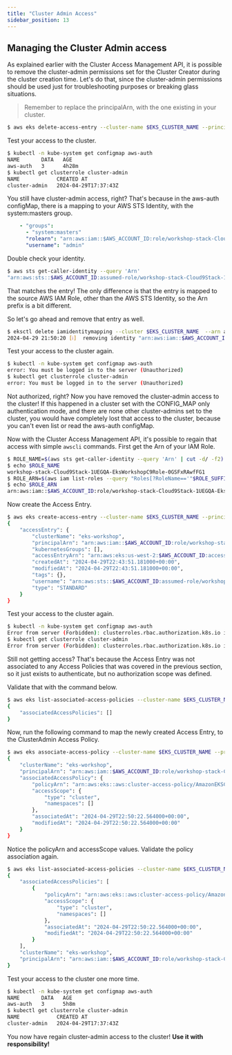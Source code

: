 ```yaml
---
title: "Cluster Admin Access"
sidebar_position: 13
---
```


## Managing the Cluster Admin access

As explained earlier with the Cluster Access Management API, it is possible to remove the cluster-admin permissions set for the Cluster Creator during the cluster creation time. Let's do that, since the cluster-admin permissions should be used just for troubleshooting purposes or breaking glass situations.

> Remember to replace the principalArn, with the one existing in your cluster.

```bash
$ aws eks delete-access-entry --cluster-name $EKS_CLUSTER_NAME --principal-arn arn:aws:iam::$AWS_ACCOUNT_ID:role/workshop-stack-TesterCodeBuildRoleC9232875-RyhCKIXckZri
```

Test your access to the cluster.

```bash
$ kubectl -n kube-system get configmap aws-auth
NAME       DATA   AGE
aws-auth   3      4h28m
$ kubectl get clusterrole cluster-admin
NAME            CREATED AT
cluster-admin   2024-04-29T17:37:43Z
```

You still have cluster-admin access, right? That's because in the aws-auth configMap, there is a mapping to your AWS STS Identity, with the system:masters group.

```yaml
    - "groups":
      - "system:masters"
      "rolearn": "arn:aws:iam::$AWS_ACCOUNT_ID:role/workshop-stack-Cloud9Stack-1UEGQA-EksWorkshopC9Role-0GSFxRAwfFG1"
      "username": "admin"
```

Double check your identity.

```bash
$ aws sts get-caller-identity --query 'Arn' 
"arn:aws:sts::$AWS_ACCOUNT_ID:assumed-role/workshop-stack-Cloud9Stack-1UEGQA-EksWorkshopC9Role-0GSFxRAwfFG1/i-06b2ef4cc8104bd8a"
```

That matches the entry! The only difference is that the entry is mapped to the source AWS IAM Role, other than the AWS STS Identity, so the Arn prefix is a bit different.

So let's go ahead and remove that entry as well.

```bash
$ eksctl delete iamidentitymapping --cluster $EKS_CLUSTER_NAME  --arn arn:aws:iam::$AWS_ACCOUNT_ID:role/workshop-stack-Cloud9Stack-1UEGQA-EksWorkshopC9Role-0GSFxRAwfFG1
2024-04-29 21:50:20 [ℹ]  removing identity "arn:aws:iam::$AWS_ACCOUNT_ID:role/workshop-stack-Cloud9Stack-1UEGQA-EksWorkshopC9Role-0GSFxRAwfFG1" from auth ConfigMap (username = "admin", groups = ["system:masters"])
```

Test your access to the cluster again.

```bash
$ kubectl -n kube-system get configmap aws-auth
error: You must be logged in to the server (Unauthorized)
$ kubectl get clusterrole cluster-admin
error: You must be logged in to the server (Unauthorized)
```

Not authorized, right? Now you have removed the cluster-admin access to the cluster! If this happened in a cluster set with the CONFIG_MAP only authentication mode, and there are none other cluster-admins set to the cluster, you would have completely lost that access to the cluster, because you can't even list or read the aws-auth configMap.

Now with the Cluster Access Management API, it's possible to regain that access with simple `awscli` commands. First get the Arn of your IAM Role.

```bash
$ ROLE_NAME=$(aws sts get-caller-identity --query 'Arn' | cut -d/ -f2)
$ echo $ROLE_NAME
workshop-stack-Cloud9Stack-1UEGQA-EksWorkshopC9Role-0GSFxRAwfFG1
$ ROLE_ARN=$(aws iam list-roles --query "Roles[?RoleName=='"$ROLE_SUFFIX"'].Arn" --output text)
$ echo $ROLE_ARN
arn:aws:iam::$AWS_ACCOUNT_ID:role/workshop-stack-Cloud9Stack-1UEGQA-EksWorkshopC9Role-0GSFxRAwfFG1
```

Now create the Access Entry.

```bash
$ aws eks create-access-entry --cluster-name $EKS_CLUSTER_NAME --principal-arn $ROLE_ARN
{
    "accessEntry": {
        "clusterName": "eks-workshop",
        "principalArn": "arn:aws:iam::$AWS_ACCOUNT_ID:role/workshop-stack-Cloud9Stack-1UEGQA-EksWorkshopC9Role-0GSFxRAwfFG1",
        "kubernetesGroups": [],
        "accessEntryArn": "arn:aws:eks:us-west-2:$AWS_ACCOUNT_ID:access-entry/eks-workshop/role/$AWS_ACCOUNT_ID/workshop-stack-Cloud9Stack-1UEGQA-EksWorkshopC9Role-0GSFxRAwfFG1/26c79603-ae69-f3ad-a51d-693d6d004af5",
        "createdAt": "2024-04-29T22:43:51.181000+00:00",
        "modifiedAt": "2024-04-29T22:43:51.181000+00:00",
        "tags": {},
        "username": "arn:aws:sts::$AWS_ACCOUNT_ID:assumed-role/workshop-stack-Cloud9Stack-1UEGQA-EksWorkshopC9Role-0GSFxRAwfFG1/{{SessionName}}",
        "type": "STANDARD"
    }
}
```

Test your access to the cluster again.

```bash
$ kubectl -n kube-system get configmap aws-auth
Error from server (Forbidden): clusterroles.rbac.authorization.k8s.io is forbidden: User "arn:aws:sts::$AWS_ACCOUNT_ID:assumed-role/workshop-stack-Cloud9Stack-1UEGQA-EksWorkshopC9Role-0GSFxRAwfFG1/i-06b2ef4cc8104bd8a" cannot list resource "clusterroles" in API group "rbac.authorization.k8s.io" at the cluster scope
$ kubectl get clusterrole cluster-admin
Error from server (Forbidden): clusterroles.rbac.authorization.k8s.io is forbidden: User "arn:aws:sts::$AWS_ACCOUNT_ID:assumed-role/workshop-stack-Cloud9Stack-1UEGQA-EksWorkshopC9Role-0GSFxRAwfFG1/i-06b2ef4cc8104bd8a" cannot list resource "clusterroles" in API group "rbac.authorization.k8s.io" at the cluster scope
```

Still not getting access? That's because the Access Entry was not associated to any Access Policies that was covered in the previous section, so it just exists to authenticate, but no authorization scope was defined.

Validate that with the command below.

```bash
$ aws eks list-associated-access-policies --cluster-name $EKS_CLUSTER_NAME --principal-arn $ROLE_ARN 
{
    "associatedAccessPolicies": []
}
```

Now, run the following command to map the newly created Access Entry, to the ClusterAdmin Access Policy.

```bash
$ aws eks associate-access-policy --cluster-name $EKS_CLUSTER_NAME --principal-arn $ROLE_ARN --policy-arn "arn:aws:eks::aws:cluster-access-policy/AmazonEKSClusterAdminPolicy" --access-scope type=cluster
{
    "clusterName": "eks-workshop",
    "principalArn": "arn:aws:iam::$AWS_ACCOUNT_ID:role/workshop-stack-Cloud9Stack-1UEGQA-EksWorkshopC9Role-0GSFxRAwfFG1",
    "associatedAccessPolicy": {
        "policyArn": "arn:aws:eks::aws:cluster-access-policy/AmazonEKSClusterAdminPolicy",
        "accessScope": {
            "type": "cluster",
            "namespaces": []
        },
        "associatedAt": "2024-04-29T22:50:22.564000+00:00",
        "modifiedAt": "2024-04-29T22:50:22.564000+00:00"
    }
}
```

Notice the policyArn and accessScope values. Validate the policy association again.

```bash
$ aws eks list-associated-access-policies --cluster-name $EKS_CLUSTER_NAME --principal-arn $ROLE_ARN 
{
    "associatedAccessPolicies": [
        {
            "policyArn": "arn:aws:eks::aws:cluster-access-policy/AmazonEKSClusterAdminPolicy",
            "accessScope": {
                "type": "cluster",
                "namespaces": []
            },
            "associatedAt": "2024-04-29T22:50:22.564000+00:00",
            "modifiedAt": "2024-04-29T22:50:22.564000+00:00"
        }
    ],
    "clusterName": "eks-workshop",
    "principalArn": "arn:aws:iam::$AWS_ACCOUNT_ID:role/workshop-stack-Cloud9Stack-1UEGQA-EksWorkshopC9Role-0GSFxRAwfFG1"
}
```

Test your access to the cluster one more time.

```bash
$ kubectl -n kube-system get configmap aws-auth
NAME       DATA   AGE
aws-auth   3      5h8m
$ kubectl get clusterrole cluster-admin
NAME            CREATED AT
cluster-admin   2024-04-29T17:37:43Z
```

You now have regain cluster-admin access to the cluster! **Use it with responsibility!**
